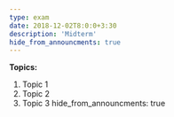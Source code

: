 ```yaml
---
type: exam
date: 2018-12-02T8:0:0+3:30
description: 'Midterm'
hide_from_announcments: true
---
```


**Topics:**
1. Topic 1
2. Topic 2
3. Topic 3
hide_from_announcments: true   
